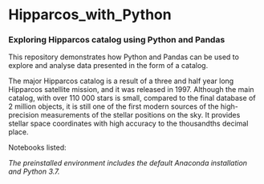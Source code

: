 # Hipparcos_with_Python
### Exploring Hipparcos catalog using Python and Pandas 

This repository demonstrates how Python and Pandas can be used to explore and analyse data presented in the form of a catalog. 

The major Hipparcos catalog is a result of a three and half year long Hipparcos satellite mission, and it was released in 1997. Although the main catalog, with over 110 000 stars is small, compared to the final database of 2 million objects, it is still one of the first modern sources of the high-precision measurements of the stellar positions on the sky. It provides stellar space coordinates with high accuracy to the thousandths decimal place.

Notebooks listed:





<i>The preinstalled environment includes the default Anaconda installation and Python 3.7. </i>
